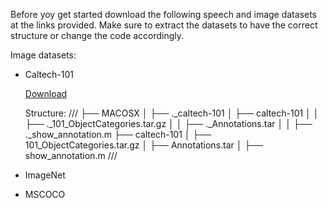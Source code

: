 Before yoy get started download the following speech and image datasets at the links provided. Make sure to extract the datasets to have the correct structure or change the code accordingly.

Image datasets:
* Caltech-101
  
  [Download](https://data.caltech.edu/records/mzrjq-6wc02)
  
  Structure:
///
├── MACOSX
│   ├── ._caltech-101
│   ├── caltech-101
│   │   ├── ._101_ObjectCategories.tar.gz
│   │   ├── ._Annotations.tar
│   │   ├── ._show_annotation.m
├── caltech-101
│   ├── 101_ObjectCategories.tar.gz
│   ├── Annotations.tar
│   ├── show_annotation.m
///
* ImageNet

* MSCOCO

